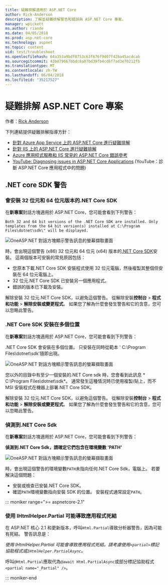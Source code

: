 ```yaml
---
title: 疑難排解適用於 ASP.NET Core
author: Rick-Anderson
description: 了解並疑難排解警告和錯誤與 ASP.NET Core 專案。
manager: wpickett
ms.author: riande
ms.date: 04/05/2018
ms.prod: asp.net-core
ms.technology: aspnet
ms.topic: content
uid: test/troubleshoot
ms.openlocfilehash: 64a353a9bdf0753c63f676f9d07f42ba45acdcab
ms.sourcegitcommit: 43bd79667bbdc8a07bd39fb4cd6f7ad3e70212fb
ms.translationtype: MT
ms.contentlocale: zh-TW
ms.lasthandoff: 06/04/2018
ms.locfileid: "35217527"
---
```

# <a name="troubleshoot-aspnet-core-projects"></a>疑難排解 ASP.NET Core 專案

作者：[Rick Anderson](https://twitter.com/RickAndMSFT)

下列連結提供疑難排解指導方針：

* [針對 Azure App Service 上的 ASP.NET Core 進行疑難排解](xref:host-and-deploy/azure-apps/troubleshoot)
* [針對 IIS 上的 ASP.NET Core 進行疑難排解](xref:host-and-deploy/iis/troubleshoot)
* [Azure 應用程式服務和 IIS 常見的 ASP.NET Core 錯誤參考](xref:host-and-deploy/azure-iis-errors-reference)
* [YouTube: Diagnosing issues in ASP.NET Core Applications](https://www.youtube.com/watch?v=RYI0DHoIVaA) (YouTube：診斷 ASP.NET Core 應用程式中的問題)

<a name="sdk"></a>
## <a name="net-core-sdk-warnings"></a>.NET core SDK 警告

### <a name="both-the-32-bit-and-64-bit-versions-of-the-net-core-sdk-are-installed"></a>會安裝 32 位元和 64 位元版本的.NET Core SDK
在**新專案**對話方塊適用於 ASP.NET Core，您可能會看到下列警告： 

    Both 32 and 64 bit versions of the .NET Core SDK are installed. Only templates from the 64 bit version(s) installed at C:\Program Files\dotnet\sdk\" will be displayed.

![OneASP.NET 對話方塊顯示警告訊息的螢幕擷取畫面](troubleshoot/_static/both32and64bit.png)

時，會出現這個警告 (x86) 32 位元和 64 位元 (x64) 版本的[.NET Core SDK](https://www.microsoft.com/net/download/all)安裝。 這兩個版本可安裝的常見原因包括：

* 您原本下載.NET Core SDK 安裝程式使用 32 位元電腦，然後複製其整個但安裝在 64 位元電腦上。 
* 32 位元.NET Core SDK 已安裝另一個應用程式。
* 錯誤的版本已下載及安裝。

解除安裝 32 位元.NET Core SDK，以避免這個警告。 從解除安裝**控制台** > **程式和功能** > **解除安裝或變更程式**。 如果您了解為什麼會發生警告和它的含意，您可以忽略此警告。

### <a name="the-net-core-sdk-is-installed-in-multiple-locations"></a>.NET Core SDK 安裝在多個位置
在**新專案**對話方塊適用於 ASP.NET Core，您可能會看到下列警告： 

 .NET Core SDK 會安裝在多個位置。 只安裝在同時從範本 ' C:\Program Files\dotnet\sdk\'隨即出現。

![OneASP.NET 對話方塊顯示警告訊息的螢幕擷取畫面](troubleshoot/_static/multiplelocations.png)

您以外的目錄中有至少一個安裝的.NET Core sdk 時，您會看到此訊息 * C:\Program Files\dotnet\sdk\*。 通常發生這種情況時已使用複製/貼上，而不 MSI 安裝程式在機器上部署.NET Core SDK。

解除安裝 32 位元.NET Core SDK，以避免這個警告。 從解除安裝**控制台** > **程式和功能** > **解除安裝或變更程式**。 如果您了解為什麼會發生警告和它的含意，您可以忽略此警告。

### <a name="no-net-core-sdks-were-detected"></a>偵測到.NET Core Sdk
在**新專案**對話方塊適用於 ASP.NET Core，您可能會看到下列警告： 

**偵測到.NET Core Sdk，請確定它們包含在環境變數 'PATH'**

![OneASP.NET 對話方塊顯示警告訊息的螢幕擷取畫面](troubleshoot/_static/NoNetCore.png)

時，會出現這個警告的環境變數`PATH`未指向任何.NET Core Sdk，電腦上。 若要解決這個問題：

* 安裝或檢查已安裝.NET Core SDK。
* 確認`PATH`環境變數指向安裝 SDK 的位置。 安裝程式通常設定`PATH`。

::: moniker range=">= aspnetcore-2.1"

### <a name="use-of-ihtmlhelperpartial-may-result-in-application-deadlocks"></a>使用 IHtmlHelper.Partial 可能導致應用程式死結

在 ASP.NET 核心 2.1 和更新版本，呼叫`Html.Partial`導致分析器警告，因為可能有死結。 警告訊息是：

*使用 IHtmlHelper.Partial 可能會導致應用程式死結。請考慮使用`<partial>`標記協助程式或`IHtmlHelper.PartialAsync`。*

呼叫`@Html.Partial`應取代為`@await Html.PartialAsync`或部分標記協助程式`<partial name="_Partial" />`。

::: moniker-end
